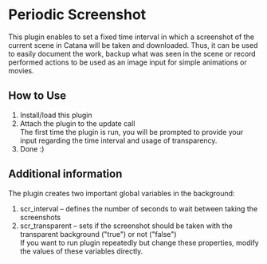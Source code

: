 # Periodic Screenshot

This plugin enables to set a fixed time interval in which a screenshot of the current scene in Catana will be taken and downloaded.
Thus, it can be used to easily document the work, backup what was seen in the scene or record performed actions to be used as an image input for simple animations or movies.

## How to Use
1. Install/load this plugin
2. Attach the plugin to the update call  
The first time the plugin is run, you will be prompted to provide your input regarding the time interval and usage of transparency.
3. Done :)

## Additional information
The plugin creates two important global variables in the background:  
1. scr_interval – defines the number of seconds to wait between taking the screenshots  
2. scr_transparent – sets if the screenshot should be taken with the transparent background ("true") or not ("false")  
If you want to run plugin repeatedly but change these properties, modify the values of these variables directly.

